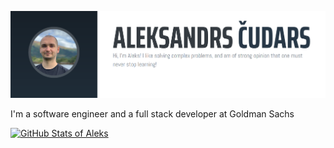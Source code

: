 <a href="https://alekscudars.com"><img src="https://raw.githubusercontent.com/achudars/achudars/main/banner.png" alt="banner that says: `Aleksandrs Cudars. Hi, I'm Aleks! I like solving complex problems, and am of strong opinion that one must never stop learning!`" /></a>

I'm a software engineer and a full stack developer at Goldman Sachs

[![GitHub Stats of Aleks](https://github-readme-stats.vercel.app/api?username=achudars)](https://github.com/anuraghazra/github-readme-stats)
